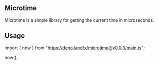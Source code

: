 ## Microtime

Microtime is a simple library for getting the current time in microseconds.

## Usage

import { now } from "https://deno.land/x/microtime@v0.0.3/main.ts";

now();
